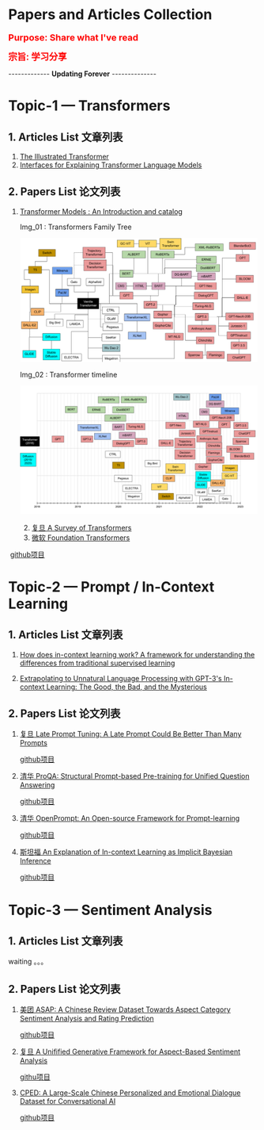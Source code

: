 # Papers and Articles Collection

**<font color=red size=4>Purpose: Share what I've read</font>**

**<font color=red size=4>宗旨: 学习分享</font>**

-------------    **Updating Forever**    --------------

# Topic-1 — Transformers

## 1. Articles List 文章列表

1. [The Illustrated Transformer](https://jalammar.github.io/illustrated-transformer/)
2. [Interfaces for Explaining Transformer Language Models](https://jalammar.github.io/explaining-transformers/)





## 2. Papers List 论文列表

1. [Transformer Models : An Introduction and catalog](https://arxiv.org/pdf/2302.07730.pdf)

   Img_01 : Transformers Family Tree
   
      ![avatar](./images/img_01.png)
   
      Img_02 : Transformer timeline
   
      ![avatar](./images/img_02.png)

	2. [复旦 A Survey of Transformers](https://arxiv.org/pdf/2106.04554.pdf)
	2.  [微软 Foundation Transformers](https://arxiv.org/pdf/2210.06423.pdf)

​		[github项目](https://github.com/microsoft/unilm)









# Topic-2 — Prompt / In-Context Learning



## 1. Articles List 文章列表

1. [How does in-context learning work? A framework for understanding the differences from traditional supervised learning](https://ai.stanford.edu/blog/understanding-incontext/)

2. [Extrapolating to Unnatural Language Processing with GPT-3's In-context Learning: The Good, the Bad, and the Mysterious](https://ai.stanford.edu/blog/in-context-learning/)





## 2. Papers List 论文列表

1. [复旦 Late Prompt Tuning: A Late Prompt Could Be Better Than Many Prompts](https://arxiv.org/pdf/2210.11292.pdf)

   [github项目](https://github.com/xyltt/LPT)

2. [清华 ProQA: Structural Prompt-based Pre-training for Unified Question Answering](https://arxiv.org/pdf/2205.04040.pdf)

   [github项目](https://github.com/zhongwanjun/ProQA)

3. [清华 OpenPrompt: An Open-source Framework for Prompt-learning](https://arxiv.org/pdf/2111.01998.pdf)

   [github项目](https://github.com/thunlp/OpenPrompt)

4. [斯坦福 An Explanation of In-context Learning as Implicit Bayesian Inference](https://arxiv.org/pdf/2111.02080.pdf)

   [github项目](https://github.com/p-lambda/incontext-learning)











# Topic-3 — Sentiment Analysis



## 1. Articles List 文章列表

waiting 。。。





## 2. Papers List 论文列表

1. [美团 ASAP: A Chinese Review Dataset Towards Aspect Category Sentiment Analysis and Rating Prediction](https://arxiv.org/pdf/2103.06605.pdf)

   [github项目](https://github.com/Meituan-Dianping/asap)

2. [复旦 A Unifified Generative Framework for Aspect-Based Sentiment Analysis](https://arxiv.org/pdf/2106.04300.pdf)

   [githu项目]( https://github.com/yhcc/BARTABSA)

3. [CPED: A Large-Scale Chinese Personalized and Emotional Dialogue Dataset for Conversational AI](https://arxiv.org/pdf/2205.14727.pdf)

   [github项目](https://github.com/scutcyr/CPED)

